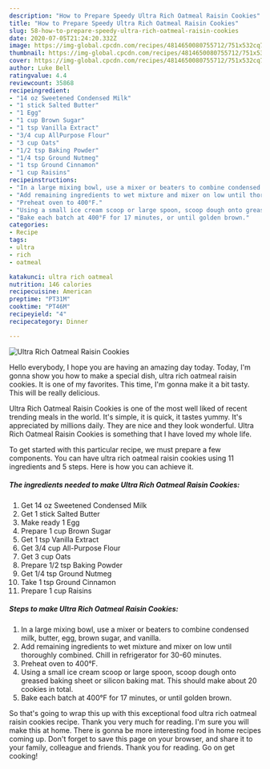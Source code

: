 ```yaml
---
description: "How to Prepare Speedy Ultra Rich Oatmeal Raisin Cookies"
title: "How to Prepare Speedy Ultra Rich Oatmeal Raisin Cookies"
slug: 58-how-to-prepare-speedy-ultra-rich-oatmeal-raisin-cookies
date: 2020-07-05T21:24:20.332Z
image: https://img-global.cpcdn.com/recipes/4814650080755712/751x532cq70/ultra-rich-oatmeal-raisin-cookies-recipe-main-photo.jpg
thumbnail: https://img-global.cpcdn.com/recipes/4814650080755712/751x532cq70/ultra-rich-oatmeal-raisin-cookies-recipe-main-photo.jpg
cover: https://img-global.cpcdn.com/recipes/4814650080755712/751x532cq70/ultra-rich-oatmeal-raisin-cookies-recipe-main-photo.jpg
author: Luke Bell
ratingvalue: 4.4
reviewcount: 35868
recipeingredient:
- "14 oz Sweetened Condensed Milk"
- "1 stick Salted Butter"
- "1 Egg"
- "1 cup Brown Sugar"
- "1 tsp Vanilla Extract"
- "3/4 cup AllPurpose Flour"
- "3 cup Oats"
- "1/2 tsp Baking Powder"
- "1/4 tsp Ground Nutmeg"
- "1 tsp Ground Cinnamon"
- "1 cup Raisins"
recipeinstructions:
- "In a large mixing bowl, use a mixer or beaters to combine condensed milk, butter, egg, brown sugar, and vanilla."
- "Add remaining ingredients to wet mixture and mixer on low until thoroughly combined. Chill in refrigerator for 30-60 minutes."
- "Preheat oven to 400°F."
- "Using a small ice cream scoop or large spoon, scoop dough onto greased baking sheet or silicon baking mat. This should make about 20 cookies in total."
- "Bake each batch at 400°F for 17 minutes, or until golden brown."
categories:
- Recipe
tags:
- ultra
- rich
- oatmeal

katakunci: ultra rich oatmeal 
nutrition: 146 calories
recipecuisine: American
preptime: "PT31M"
cooktime: "PT46M"
recipeyield: "4"
recipecategory: Dinner

---
```



![Ultra Rich Oatmeal Raisin Cookies](https://img-global.cpcdn.com/recipes/4814650080755712/751x532cq70/ultra-rich-oatmeal-raisin-cookies-recipe-main-photo.jpg)

Hello everybody, I hope you are having an amazing day today. Today, I'm gonna show you how to make a special dish, ultra rich oatmeal raisin cookies. It is one of my favorites. This time, I'm gonna make it a bit tasty. This will be really delicious.



Ultra Rich Oatmeal Raisin Cookies is one of the most well liked of recent trending meals in the world. It's simple, it is quick, it tastes yummy. It's appreciated by millions daily. They are nice and they look wonderful. Ultra Rich Oatmeal Raisin Cookies is something that I have loved my whole life.


To get started with this particular recipe, we must prepare a few components. You can have ultra rich oatmeal raisin cookies using 11 ingredients and 5 steps. Here is how you can achieve it.

<!--inarticleads1-->

##### The ingredients needed to make Ultra Rich Oatmeal Raisin Cookies:

1. Get 14 oz Sweetened Condensed Milk
1. Get 1 stick Salted Butter
1. Make ready 1 Egg
1. Prepare 1 cup Brown Sugar
1. Get 1 tsp Vanilla Extract
1. Get 3/4 cup All-Purpose Flour
1. Get 3 cup Oats
1. Prepare 1/2 tsp Baking Powder
1. Get 1/4 tsp Ground Nutmeg
1. Take 1 tsp Ground Cinnamon
1. Prepare 1 cup Raisins




<!--inarticleads2-->

##### Steps to make Ultra Rich Oatmeal Raisin Cookies:

1. In a large mixing bowl, use a mixer or beaters to combine condensed milk, butter, egg, brown sugar, and vanilla.
1. Add remaining ingredients to wet mixture and mixer on low until thoroughly combined. Chill in refrigerator for 30-60 minutes.
1. Preheat oven to 400°F.
1. Using a small ice cream scoop or large spoon, scoop dough onto greased baking sheet or silicon baking mat. This should make about 20 cookies in total.
1. Bake each batch at 400°F for 17 minutes, or until golden brown.




So that's going to wrap this up with this exceptional food ultra rich oatmeal raisin cookies recipe. Thank you very much for reading. I'm sure you will make this at home. There is gonna be more interesting food in home recipes coming up. Don't forget to save this page on your browser, and share it to your family, colleague and friends. Thank you for reading. Go on get cooking!
